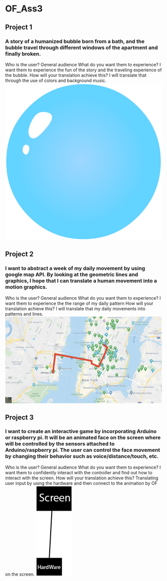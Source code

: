 # OF_Ass3
## Project 1
### A story of a humanized bubble born from a bath, and the bubble travel through different windows of the apartment and finally broken.

Who is the user?
	General audience
What do you want them to experience?
	I want them to experience the fun of the story and the traveling experience of the bubble.
How will your translation achieve this?
	I will translate that through the use of colors and background music. 
    ![project 1](images/1.png)

## Project 2
### I want to abstract a week of my daily movement by using google map API. By looking at the geometric lines and graphics, I hope that I can translate a human movement into a motion graphics.
Who is the user?
	General audience
What do you want them to experience?
	I want them to experience the the range of my daily pattern 
How will your translation achieve this?
	I will translate that my daily movements into patterns and lines.
       ![project 2](images/3.png)

## Project 3
### I want to create an interactive game by incorporating Arduino or raspberry pi. It will be an animated face on the screen where will be controlled by the sensors attached to Arduino/raspberry pi. The user can control the face movement by changing their behavior such as voice/distance/touch, etc.
Who is the user?
	General audience
What do you want them to experience?
	I want them to confidently interact with the controller and find out how to interact with the screen.
How will your translation achieve this?
	Translating user input by using the hardware and then connect to the animation by OF on the screen. 
   ![project 3](images/2.png)
